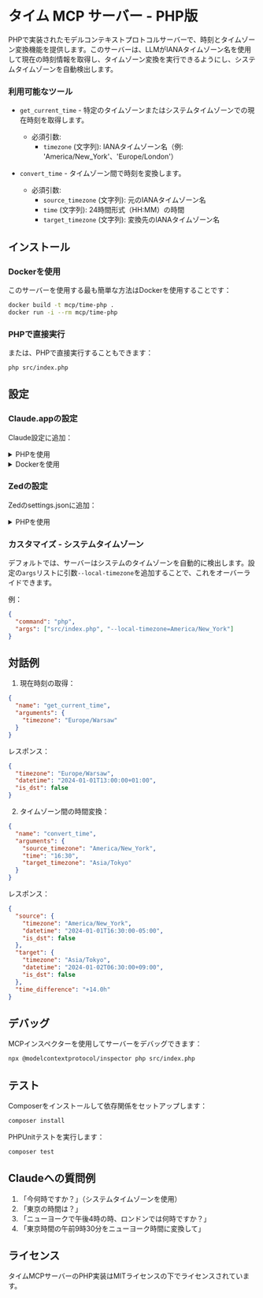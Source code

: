 # タイム MCP サーバー - PHP版

PHPで実装されたモデルコンテキストプロトコルサーバーで、時刻とタイムゾーン変換機能を提供します。このサーバーは、LLMがIANAタイムゾーン名を使用して現在の時刻情報を取得し、タイムゾーン変換を実行できるようにし、システムタイムゾーンを自動検出します。

### 利用可能なツール

- `get_current_time` - 特定のタイムゾーンまたはシステムタイムゾーンでの現在時刻を取得します。
  - 必須引数:
    - `timezone` (文字列): IANAタイムゾーン名（例: 'America/New_York'、'Europe/London'）

- `convert_time` - タイムゾーン間で時刻を変換します。
  - 必須引数:
    - `source_timezone` (文字列): 元のIANAタイムゾーン名
    - `time` (文字列): 24時間形式（HH:MM）の時間
    - `target_timezone` (文字列): 変換先のIANAタイムゾーン名

## インストール

### Dockerを使用

このサーバーを使用する最も簡単な方法はDockerを使用することです：

```bash
docker build -t mcp/time-php .
docker run -i --rm mcp/time-php
```

### PHPで直接実行

または、PHPで直接実行することもできます：

```bash
php src/index.php
```

## 設定

### Claude.appの設定

Claude設定に追加：

<details>
<summary>PHPを使用</summary>

```json
"mcpServers": {
  "time": {
    "command": "php",
    "args": ["src/index.php"]
  }
}
```
</details>

<details>
<summary>Dockerを使用</summary>

```json
"mcpServers": {
  "time": {
    "command": "docker",
    "args": ["run", "-i", "--rm", "mcp/time-php"]
  }
}
```
</details>

### Zedの設定

Zedのsettings.jsonに追加：

<details>
<summary>PHPを使用</summary>

```json
"context_servers": {
  "mcp-server-time": {
    "command": "php",
    "args": ["src/index.php"]
  }
},
```
</details>

### カスタマイズ - システムタイムゾーン

デフォルトでは、サーバーはシステムのタイムゾーンを自動的に検出します。設定の`args`リストに引数`--local-timezone`を追加することで、これをオーバーライドできます。

例：
```json
{
  "command": "php",
  "args": ["src/index.php", "--local-timezone=America/New_York"]
}
```

## 対話例

1. 現在時刻の取得：
```json
{
  "name": "get_current_time",
  "arguments": {
    "timezone": "Europe/Warsaw"
  }
}
```
レスポンス：
```json
{
  "timezone": "Europe/Warsaw",
  "datetime": "2024-01-01T13:00:00+01:00",
  "is_dst": false
}
```

2. タイムゾーン間の時間変換：
```json
{
  "name": "convert_time",
  "arguments": {
    "source_timezone": "America/New_York",
    "time": "16:30",
    "target_timezone": "Asia/Tokyo"
  }
}
```
レスポンス：
```json
{
  "source": {
    "timezone": "America/New_York",
    "datetime": "2024-01-01T16:30:00-05:00",
    "is_dst": false
  },
  "target": {
    "timezone": "Asia/Tokyo",
    "datetime": "2024-01-02T06:30:00+09:00",
    "is_dst": false
  },
  "time_difference": "+14.0h"
}
```

## デバッグ

MCPインスペクターを使用してサーバーをデバッグできます：

```bash
npx @modelcontextprotocol/inspector php src/index.php
```

## テスト

Composerをインストールして依存関係をセットアップします：

```bash
composer install
```

PHPUnitテストを実行します：

```bash
composer test
```

## Claudeへの質問例

1. 「今何時ですか？」（システムタイムゾーンを使用）
2. 「東京の時間は？」
3. 「ニューヨークで午後4時の時、ロンドンでは何時ですか？」
4. 「東京時間の午前9時30分をニューヨーク時間に変換して」

## ライセンス

タイムMCPサーバーのPHP実装はMITライセンスの下でライセンスされています。